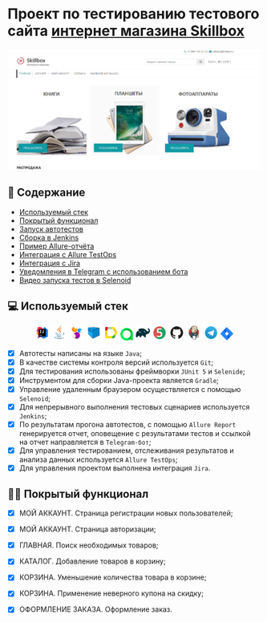 # Проект по тестированию тестового сайта [интернет магазина Skillbox](https://intershop4.skillbox.ru/)
<p align="center">
<img title="TOnline-store-Skillbox" src="media/images/Online-store-Skillbox-screenshot.JPG">
</p>

## :scroll: Содержание

- [Используемый стек](#computer-используемый-стек)
- [Покрытый функционал](#male_detective-покрытый-функционал)
- [Запуск автотестов](#arrow_forward-запуск-автотестов)
- [Сборка в Jenkins](#-сборка-в-jenkins)
- [Пример Allure-отчёта](#-пример-allure-отчёта)
- [Интеграция с Allure TestOps](#-интеграция-с-allure-testOps)
- [Интеграция с Jira](#-интеграция-с-jira)
- [Уведомления в Telegram с использованием бота](#-уведомления-в-telegram-с-использованием-бота)
- [Видео запуска тестов в Selenoid](#-видео-запуска-тестов-в-selenoid)

## :computer: Используемый стек

<p align="center">
<img width="6%" title="IntelliJ IDEA" src="media/logo/Intelij_IDEA.svg">
<img width="6%" title="Java" src="media/logo/Java.svg">
<img width="6%" title="Selenide" src="media/logo/Selenide.svg">
<img width="6%" title="Selenoid" src="media/logo/Selenoid.svg">
<img width="6%" title="Allure Report" src="media/logo/Allure_Report.svg">
<img width="5%" title="Allure TestOps" src="media/logo/AllureTestOps.svg">
<img width="6%" title="Gradle" src="media/logo/Gradle.svg">
<img width="6%" title="JUnit5" src="media/logo/JUnit5.svg">
<img width="6%" title="GitHub" src="media/logo/GitHub.svg">
<img width="6%" title="Jenkins" src="media/logo/Jenkins.svg">
<img width="6%" title="Telegram" src="media/logo/Telegram.svg">
<img width="5%" title="Jira" src="media/logo/Jira.svg">
</p>

- [x] Автотесты написаны на языке `Java`;
- [x] В качестве системы контроля версий используется `Git`;
- [x] Для тестирования использованы фреймворки `JUnit 5` и `Selenide`;
- [x] Инструментом для сборки Java-проекта является `Gradle`;
- [x] Управление удаленным браузером осуществляется с помощью `Selenoid`;
- [x] Для непрерывного выполнения тестовых сценариев используется `Jenkins`;
- [x] По результатам прогона автотестов, с помощью `Allure Report` генерируется отчет, оповещение с результатами тестов и ссылкой на отчет направляется в `Telegram-бот`;
- [x] Для управления тестированием, отслеживания результатов и анализа данных используется `Allure TestOps`;
- [x] Для управления проектом выполнена интеграция `Jira`.  

## :male_detective: Покрытый функционал

- [x] МОЙ АККАУНТ. Страница регистрации новых пользователей;
- [x] МОЙ АККАУНТ. Страница авторизации;
- [x] ГЛАВНАЯ. Поиск необходимых товаров;
- [x] КАТАЛОГ. Добавление товаров в корзину;
- [x] КОРЗИНА. Уменьшение количества товара в корзине;
- [x] КОРЗИНА. Применение неверного купона на скидку;
- [x] ОФОРМЛЕНИЕ ЗАКАЗА. Оформление заказ.

